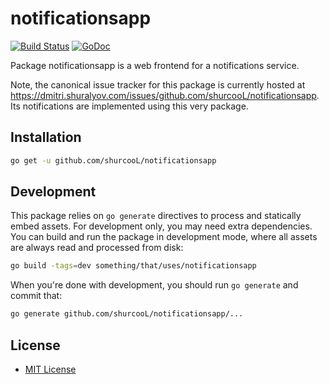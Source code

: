 notificationsapp
================

[![Build Status](https://travis-ci.org/shurcooL/notificationsapp.svg?branch=master)](https://travis-ci.org/shurcooL/notificationsapp) [![GoDoc](https://godoc.org/github.com/shurcooL/notificationsapp?status.svg)](https://godoc.org/github.com/shurcooL/notificationsapp)

Package notificationsapp is a web frontend for a notifications service.

Note, the canonical issue tracker for this package is currently hosted at
https://dmitri.shuralyov.com/issues/github.com/shurcooL/notificationsapp.
Its notifications are implemented using this very package.

Installation
------------

```bash
go get -u github.com/shurcooL/notificationsapp
```

Development
-----------

This package relies on `go generate` directives to process and statically embed assets. For development only, you may need extra dependencies. You can build and run the package in development mode, where all assets are always read and processed from disk:

```bash
go build -tags=dev something/that/uses/notificationsapp
```

When you're done with development, you should run `go generate` and commit that:

```bash
go generate github.com/shurcooL/notificationsapp/...
```

License
-------

-	[MIT License](https://opensource.org/licenses/mit-license.php)
